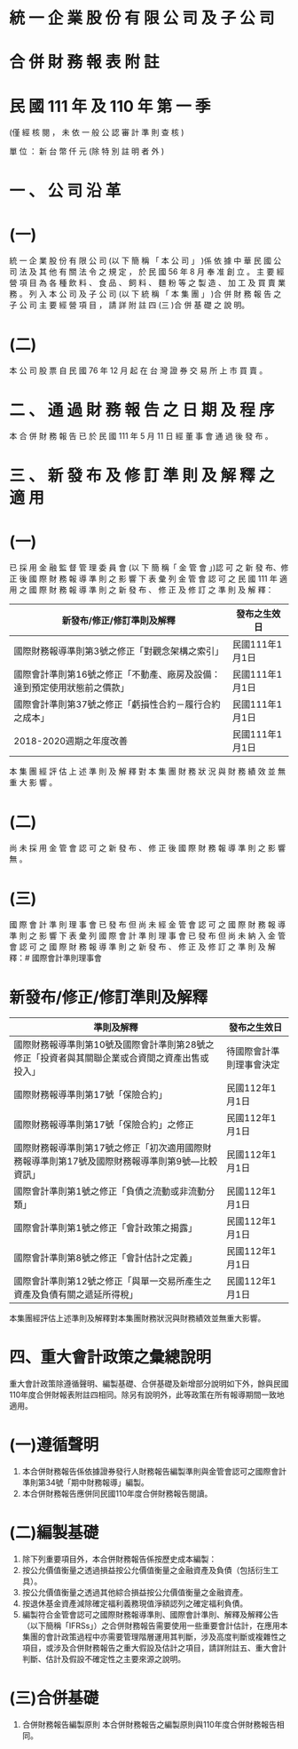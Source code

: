 # 統 一 企 業 股 份 有 限 公 司 及 子 公 司

# 合 併 財 務 報 表 附 註

# 民 國 111 年 及 110 年 第 一 季

(僅 經 核 閱 ， 未 依 一 般 公 認 審 計 準 則 查 核 )

單 位 ： 新 台 幣 仟 元 (除 特 別 註 明 者 外 )

# 一 、 公 司 沿 革

# (一)

統 一 企 業 股 份 有 限 公 司 (以 下 簡 稱 「 本 公 司 」 )係 依 據 中 華 民 國 公 司 法 及 其 他 有 關 法 令 之 規 定 ， 於 民 國 56 年 8 月 奉 准 創 立 。 主 要 經 營 項 目 為 各 種 飲 料 、 食 品 、 飼 料 、 麵 粉 等 之 製 造 、 加 工 及 買 賣 業 務 。 列 入 本 公 司 及 子 公 司 (以 下 統 稱 「 本 集 團 」 )合 併 財 務 報 告 之 子 公 司 主 要 經 營 項 目 ， 請 詳 附 註 四 (三 )合 併 基 礎 之 說 明。

# (二)

本 公 司 股 票 自 民 國 76 年 12 月 起 在 台 灣 證 券 交 易 所 上 市 買 賣 。

# 二 、 通 過 財 務 報 告 之 日 期 及 程 序

本 合 併 財 務 報 告 已 於 民 國 111 年 5 月 11 日 經 董 事 會 通 過 後 發 布 。

# 三 、 新 發 布 及 修 訂 準 則 及 解 釋 之 適 用

# (一)

已 採 用 金 融 監 督 管 理 委 員 會 (以 下 簡 稱「 金 管 會 」)認 可 之 新 發 布、修 正 後 國 際 財 務 報 導 準 則 之 影 響 下 表 彙 列 金 管 會 認 可 之 民 國 111 年 適 用 之 國 際 財 務 報 導 準 則 之 新 發 布 、 修 正 及 修 訂 之 準 則 及 解 釋：

|新發布/修正/修訂準則及解釋|發布之生效日|
|---|---|
|國際財務報導準則第3號之修正「對觀念架構之索引」|民國111年1月1日|
|國際會計準則第16號之修正「不動產、廠房及設備：達到預定使用狀態前之價款」|民國111年1月1日|
|國際會計準則第37號之修正「虧損性合約－履行合約之成本」|民國111年1月1日|
|2018-2020週期之年度改善|民國111年1月1日|

本 集 團 經 評 估 上 述 準 則 及 解 釋 對 本 集 團 財 務 狀 況 與 財 務 績 效 並 無 重 大 影 響 。

# (二)

尚 未 採 用 金 管 會 認 可 之 新 發 布 、 修 正 後 國 際 財 務 報 導 準 則 之 影 響 無 。

# (三)

國 際 會 計 準 則 理 事 會 已 發 布 但 尚 未 經 金 管 會 認 可 之 國 際 財 務 報 導 準 則 之 影 響 下 表 彙 列 國 際 會 計 準 則 理 事 會 已 發 布 但 尚 未 納 入 金 管 會 認 可 之 國 際 財 務 報 導 準 則 之 新 發 布 、 修 正 及 修 訂 之 準 則 及 解 釋：# 國際會計準則理事會

# 新發布/修正/修訂準則及解釋

|準則及解釋|發布之生效日|
|---|---|
|國際財務報導準則第10號及國際會計準則第28號之修正「投資者與其關聯企業或合資間之資產出售或投入」|待國際會計準則理事會決定|
|國際財務報導準則第17號「保險合約」|民國112年1月1日|
|國際財務報導準則第17號「保險合約」之修正|民國112年1月1日|
|國際財務報導準則第17號之修正「初次適用國際財務報導準則第17號及國際財務報導準則第9號—比較資訊」|民國112年1月1日|
|國際會計準則第1號之修正「負債之流動或非流動分類」|民國112年1月1日|
|國際會計準則第1號之修正「會計政策之揭露」|民國112年1月1日|
|國際會計準則第8號之修正「會計估計之定義」|民國112年1月1日|
|國際會計準則第12號之修正「與單一交易所產生之資產及負債有關之遞延所得稅」|民國112年1月1日|

本集團經評估上述準則及解釋對本集團財務狀況與財務績效並無重大影響。

# 四、重大會計政策之彙總說明

重大會計政策除遵循聲明、編製基礎、合併基礎及新增部分說明如下外，餘與民國110年度合併財報表附註四相同。除另有說明外，此等政策在所有報導期間一致地適用。

# (一)遵循聲明

1. 本合併財務報告係依據證券發行人財務報告編製準則與金管會認可之國際會計準則第34號「期中財務報導」編製。
2. 本合併財務報告應併同民國110年度合併財務報告閱讀。

# (二)編製基礎

1. 除下列重要項目外，本合併財務報告係按歷史成本編製：
1. 按公允價值衡量之透過損益按公允價值衡量之金融資產及負債（包括衍生工具）。
2. 按公允價值衡量之透過其他綜合損益按公允價值衡量之金融資產。
3. 按退休基金資產減除確定福利義務現值淨額認列之確定福利負債。
2. 編製符合金管會認可之國際財務報導準則、國際會計準則、解釋及解釋公告（以下簡稱「IFRSs」）之合併財務報告需要使用一些重要會計估計，在應用本集團的會計政策過程中亦需要管理階層運用其判斷，涉及高度判斷或複雜性之項目，或涉及合併財務報告之重大假設及估計之項目，請詳附註五、重大會計判斷、估計及假設不確定性之主要來源之說明。

# (三)合併基礎

1. 合併財務報告編製原則
本合併財務報告之編製原則與110年度合併財務報告相同。